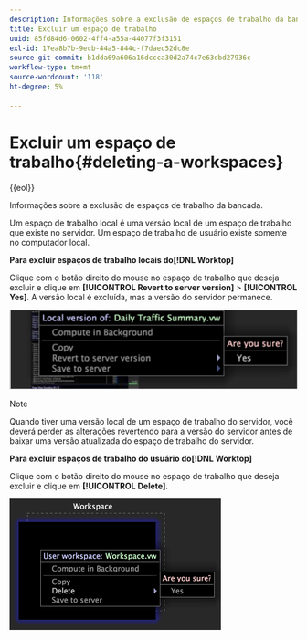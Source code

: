```yaml
---
description: Informações sobre a exclusão de espaços de trabalho da bancada.
title: Excluir um espaço de trabalho
uuid: 85fd84d6-0602-4ff4-a55a-44077f3f3151
exl-id: 17ea8b7b-9ecb-44a5-844c-f7daec52dc8e
source-git-commit: b1dda69a606a16dccca30d2a74c7e63dbd27936c
workflow-type: tm+mt
source-wordcount: '118'
ht-degree: 5%

---
```


# Excluir um espaço de trabalho{#deleting-a-workspaces}

{{eol}}

Informações sobre a exclusão de espaços de trabalho da bancada.

Um espaço de trabalho local é uma versão local de um espaço de trabalho que existe no servidor. Um espaço de trabalho de usuário existe somente no computador local.

**Para excluir espaços de trabalho locais do[!DNL Worktop]**

Clique com o botão direito do mouse no espaço de trabalho que deseja excluir e clique em **[!UICONTROL Revert to server version]** > **[!UICONTROL Yes]**. A versão local é excluída, mas a versão do servidor permanece.

![](assets/client-del.png)

>[!NOTE]
>
>Quando tiver uma versão local de um espaço de trabalho do servidor, você deverá perder as alterações revertendo para a versão do servidor antes de baixar uma versão atualizada do espaço de trabalho do servidor.

**Para excluir espaços de trabalho do usuário do[!DNL Worktop]**

Clique com o botão direito do mouse no espaço de trabalho que deseja excluir e clique em **[!UICONTROL Delete]**.

![](assets/mnu_workspaceManager_Deletewksp.png)
